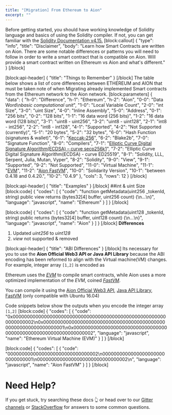 ```yaml
---
title: "[Migration] From Ethereum to Aion"
excerpt: ""
---
```

Before getting started, you should have working knowledge of Solidity language and basics of using the Solidity compiler. If not, you can get familiar with the [Solidity Documentation v4.15.](https://solidity.readthedocs.io/en/v0.4.15/) 
[block:callout]
{
  "type": "info",
  "title": "Disclaimer",
  "body": "Learn how Smart Contracts are written on Aion. There are some notable differences or patterns you will need to follow in order to write a smart contract that is compatible on Aion. Will provide a smart contract written on Ethereum vs Aion and what's different."
}
[/block]

[block:api-header]
{
  "title": "Things to Remember"
}
[/block]
The table below shows a list of core differences between ETHEREUM and AION that must be taken note of when Migrating already implemented Smart contracts from the Ethereum network to the Aion network.
[block:parameters]
{
  "data": {
    "h-0": "Difference",
    "h-1": "Ethereum",
    "h-2": "Aion",
    "0-0": "Data Word\n*basic computational unit*",
    "1-0": "Local Variable Count",
    "2-0": "int Size",
    "3-0": "uint Size",
    "4-0": "Inline Assembly",
    "5-0": "Address",
    "0-1": "256 bits",
    "0-2": "128 bits",
    "1-1": "16 data word (256 bits)",
    "1-2": "16 data word (128 bits)",
    "3-1": "uint8 - uint256",
    "3-2": "uint8 - uint128",
    "2-1": "int8 - int256",
    "2-2": "int8 - int128",
    "4-1": "Supported",
    "4-2": "Not Supported (currently)",
    "5-1": "20 bytes",
    "5-2": "32 bytes",
    "6-0": "Hash Function (signatures & wallet)",
    "6-1": "[Keccak-256](https://keccak.team/keccak.html)",
    "6-2": "Blake2b",
    "7-0": "Signature Function",
    "8-0": "Compilers",
    "7-1": "[Elliptic Curve Digital Signature Algorithm(ECDSA) – curve secp256k1](http://www.secg.org/sec2-v2.pdf)",
    "7-2": "Elliptic Curve Digital Signature Algorithm(ECDSA) - curve ED25519",
    "8-1": "Solidity, LLL, Serpent, Julia, Mutan, Vyper",
    "8-2": "Solidity",
    "9-0": "View",
    "9-1": "Supported",
    "9-2": "Not Supported",
    "11-0": "Virtual Machine",
    "11-1": "[EVM](https://bitcoinexchangeguide.com/ethereum-virtual-machine-evm-top-9-things-you-should-know-about/)",
    "11-2": "[Aion FastVM](https://github.com/aionnetwork/aion_fastvm/wiki)",
    "10-0": "Solidarity Version",
    "10-1": "between 0.4.18 and 0.4.20.",
    "10-2": "0.4.9"
  },
  "cols": 3,
  "rows": 12
}
[/block]

[block:api-header]
{
  "title": "Examples"
}
[/block]
##int & uint Size
[block:code]
{
  "codes": [
    {
      "code": "function getMetadata(uint256 _tokenId, string) public view returns (bytes32[4] buffer, uint256 count) {\n...\n}",
      "language": "javascript",
      "name": "Ethereum"
    }
  ]
}
[/block]

[block:code]
{
  "codes": [
    {
      "code": "function getMetadata(uint128 _tokenId, string) public returns (bytes32[4] buffer, uint128 count) {\n...\n}",
      "language": "javascript",
      "name": "Aion"
    }
  ]
}
[/block]
**Differences**
1. Updated *uint256* to *uint128*
2. *view* not supported & removed

[block:api-header]
{
  "title": "ABI Differences"
}
[/block]
Its necessary for you to use the **Aion Official Web3 API or Java API Library** because the ABI encoding has been reformed to align with the Virtual machine(VM) changes. For example, integer array `[1,2]` is encoded as


Ethereum uses the [*EVM*](https://bitcoinexchangeguide.com/ethereum-virtual-machine-evm-top-9-things-you-should-know-about/) to compile smart contracts, while Aion uses a more optimized implementation of the *EVM*, coined [*FastVM*](https://github.com/aionnetwork/aion_fastvm/wiki). 

You can compile it using the [Aion Official Web3 API](https://github.com/aionnetwork/aion_web3),  [Java API Library](https://github.com/aionnetwork/aion_api), [FastVM](https://github.com/aionnetwork/aion_fastvm/wiki/Compile-Smart-Contract) (only compatible with Ubuntu 16.04)

Code snippets below show the outputs when you encode the integer array `[1,2]`
[block:code]
{
  "codes": [
    {
      "code": "0x0000000000000000000000000000000000000000000000000000000000000002\n0x0000000000000000000000000000000000000000000000000000000000000001\n0x0000000000000000000000000000000000000000000000000000000000000002",
      "language": "javascript",
      "name": "Ethereum Virtual Machine (EVM)"
    }
  ]
}
[/block]

[block:code]
{
  "codes": [
    {
      "code": "00000000000000000000000000000002\n00000000000000000000000000000001\n00000000000000000000000000000002\n",
      "language": "javascript",
      "name": "Aion FastVM"
    }
  ]
}
[/block]
# Need Help?

If you get stuck, try searching these docs 👆 or head over to our [Gitter channels](https://gitter.im/aionnetwork/Lobby) or [StackOverflow](https://stackoverflow.com/search?q=aion) for answers to some common questions.